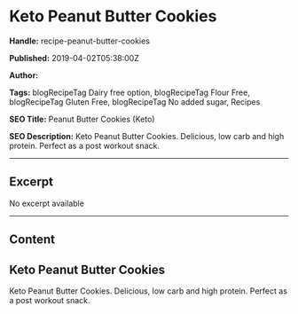# Keto Peanut Butter Cookies

**Handle:** recipe-peanut-butter-cookies

**Published:** 2019-04-02T05:38:00Z

**Author:**  

**Tags:** blogRecipeTag Dairy free option, blogRecipeTag Flour Free, blogRecipeTag Gluten Free, blogRecipeTag No added sugar, Recipes

**SEO Title:** Peanut Butter Cookies (Keto)

**SEO Description:** Keto Peanut Butter Cookies. Delicious, low carb and high protein. Perfect as a post workout snack.

---

## Excerpt

No excerpt available

---

## Content

## Keto Peanut Butter Cookies

Keto Peanut Butter Cookies. Delicious, low carb and high protein. Perfect as a post workout snack.

